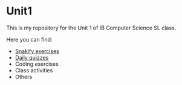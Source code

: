 # Unit1

This is my repository for the Unit 1 of IB Computer Science SL class.

Here you can find:

- [Snakify exercises](https://github.com/PaulaYaniz/Unit1/tree/main/snakify.md)
- [Daily quizzes](https://github.com/PaulaYaniz/Unit1/tree/main/quizzes)
- Coding exercises
- Class activities
- Others
